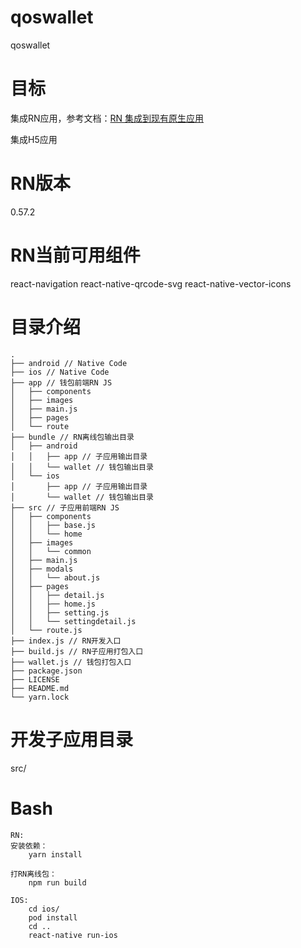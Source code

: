 # qoswallet
qoswallet

# 目标
集成RN应用，参考文档：[RN 集成到现有原生应用](https://reactnative.cn/docs/integration-with-existing-apps/)  

集成H5应用

# RN版本
0.57.2

# RN当前可用组件
react-navigation
react-native-qrcode-svg
react-native-vector-icons

# 目录介绍
```
.  
├── android // Native Code  
├── ios // Native Code  
├── app // 钱包前端RN JS   
│   ├── components  
│   ├── images  
│   ├── main.js  
│   ├── pages  
│   └── route  
├── bundle // RN离线包输出目录  
│   ├── android  
│   │   ├── app // 子应用输出目录  
│   │   └── wallet // 钱包输出目录  
│   └── ios  
│       ├── app // 子应用输出目录  
│       └── wallet // 钱包输出目录  
├── src // 子应用前端RN JS  
│   ├── components  
│   │   ├── base.js  
│   │   └── home  
│   ├── images  
│   │   └── common  
│   ├── main.js  
│   ├── modals  
│   │   └── about.js  
│   ├── pages  
│   │   ├── detail.js  
│   │   ├── home.js  
│   │   ├── setting.js  
│   │   └── settingdetail.js  
│   └── route.js  
├── index.js // RN开发入口  
├── build.js // RN子应用打包入口  
├── wallet.js // 钱包打包入口  
├── package.json  
├── LICENSE  
├── README.md  
└── yarn.lock  
```

# 开发子应用目录
src/

# Bash
```
RN:
安装依赖：
    yarn install

打RN离线包：
    npm run build

IOS:
    cd ios/
    pod install
    cd ..
    react-native run-ios
```
